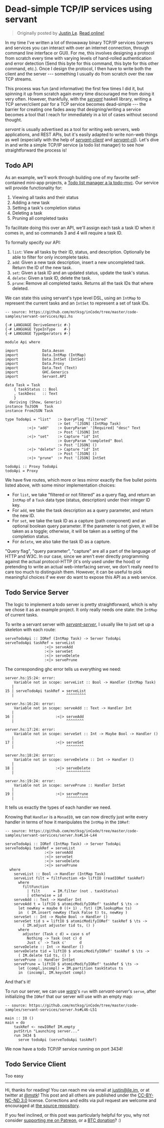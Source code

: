 Dead-simple TCP/IP services using servant
=========================================

> Originally posted by [Justin Le](https://blog.jle.im/).
> [Read online!](https://blog.jle.im/entry/simple-tcpip-services-servant.html)

In my time I've written a lot of throwaway binary TCP/IP services (servers and
services you can interact with over an internet connection, through command line
interface or GUI). For me, this involves designing a protocol from scratch every
time with varying levels of hand-rolled authentication and error detection (Send
this byte for this command, this byte for this other command, etc.). Once I
design the protocol, I then have to write both the client and the server ---
something I usually do from scratch over the raw TCP streams.

This process was fun (and informative) the first few times I did it, but
spinning it up from scratch again every time discouraged me from doing it very
often. However, thankfully, with the
*[servant](https://hackage.haskell.org/package/servant)* haskell library,
writing a TCP server/client pair for a TCP service becomes dead-simple --- the
barrier for creating one fades away that designing/writing a service becomes a
tool that I reach for immediately in a lot of cases without second thought.

*servant* is usually advertised as a tool for writing web servers, web
applications, and REST APIs, but it's easily adapted to write non-web things as
well (especially with the help of
*[servant-client](https://hackage.haskell.org/package/servant-client)* and
*[servant-cli](https://hackage.haskell.org/package/servant-cli)*). Let's dive in
and write a simple TCP/IP service (a todo list manager) to see how
straightforward the process is!

Todo API
--------

As an example, we'll work through building one of my favorite self-contained
mini-app projects, a [Todo list manager a la todo-mvc](http://todomvc.com/). Our
service will provide functionality for:

1.  Viewing all tasks and their status
2.  Adding a new task
3.  Setting a task's completion status
4.  Deleting a task
5.  Pruning all completed tasks

To facilitate doing this over an API, we'll assign each task a task ID when it
comes in, and so commands 3 and 4 will require a task ID.

To formally specify our API:

1.  `list`: View all tasks by their ID, status, and description. Optionally be
    able to filter for only incomplete tasks.
2.  `add`: Given a new task description, insert a new uncompleted task. Return
    the ID of the new task.
3.  `set`: Given a task ID and an updated status, update the task's status.
4.  `delete`: Given a task ID, delete the task.
5.  `prune`: Remove all completed tasks. Returns all the task IDs that where
    deleted.

We can state this using servant's type level DSL, using an `IntMap` to represent
the current tasks and an `IntSet` to represent a set of task IDs.

``` {.haskell}
-- source: https://github.com/mstksg/inCode/tree/master/code-samples/servant-services/Api.hs

{-# LANGUAGE DeriveGeneric #-}
{-# LANGUAGE TypeInType    #-}
{-# LANGUAGE TypeOperators #-}

module Api where

import           Data.Aeson
import           Data.IntMap (IntMap)
import           Data.IntSet (IntSet)
import           Data.Proxy
import           Data.Text (Text)
import           GHC.Generics
import           Servant.API

data Task = Task
    { taskStatus :: Bool
    , taskDesc   :: Text
    }
  deriving (Show, Generic)
instance ToJSON   Task
instance FromJSON Task

type TodoApi = "list"   :> QueryFlag "filtered"
                        :> Get  '[JSON] (IntMap Task)
          :<|> "add"    :> QueryParam' '[Required] "desc" Text
                        :> Post '[JSON] Int
          :<|> "set"    :> Capture "id" Int
                        :> QueryParam "completed" Bool
                        :> Post '[JSON] ()
          :<|> "delete" :> Capture "id" Int
                        :> Post '[JSON] ()
          :<|> "prune"  :> Post '[JSON] IntSet

todoApi :: Proxy TodoApi
todoApi = Proxy
```

We have five routes, which more or less mirror exactly the five bullet points
listed above, with some minor implementation choices:

-   For `list`, we take "filtered or not filtered" as a query flag, and return
    an `IntMap` of a `Task` data type (status, description) under their integer
    ID key.
-   For `add`, we take the task description as a query parameter, and return the
    new ID.
-   For `set`, we take the task ID as a capture (path component) and an optional
    boolean query parameter. If the parameter is not given, it will be taken as
    a toggle; otherwise, it will be taken as a setting of the completion status.
-   For `delete`, we also take the task ID as a capture.

"Query flag", "query parameter", "capture" are all a part of the language of
HTTP and W3C. In our case, since we aren't ever directly programming against the
actual protocol-HTTP (it's only used under the hood) or pretending to write an
actual web-interfacing server, we don't really need to care too much to
distinguish them. However, it can be useful to pick meaningful choices if we
ever do want to expose this API as a web service.

Todo Service Server
-------------------

The logic to implement a todo server is pretty straightforward, which is why we
chose it as an example project. It only really needs one state: the `IntMap` of
current tasks.

To write a servant server with
*[servant-server](https://hackage.haskell.org/package/servant-server)*, I
usually like to just set up a skeleton with each route:

``` {.haskell}
serveTodoApi :: IORef (IntMap Task) -> Server TodoApi
serveTodoApi taskRef = serveList
                  :<|> serveAdd
                  :<|> serveSet
                  :<|> serveDelete
                  :<|> servePrune
```

The corresponding ghc error tells us everything we need:

    server.hs:15:24: error:
        Variable not in scope: serveList :: Bool -> Handler (IntMap Task)
       |
    15 | serveTodoApi taskRef = serveList
       |                        ^^^^^^^^^

    server.hs:16:24: error:
        Variable not in scope: serveAdd :: Text -> Handler Int
       |
    16 |                   :<|> serveAdd
       |                        ^^^^^^^^

    server.hs:17:24: error:
        Variable not in scope: serveSet :: Int -> Maybe Bool -> Handler ()
       |
    17 |                   :<|> serveSet
       |                        ^^^^^^^^

    server.hs:18:24: error:
        Variable not in scope: serveDelete :: Int -> Handler ()
       |
    18 |                   :<|> serveDelete
       |                        ^^^^^^^^^^^

    server.hs:19:24: error:
        Variable not in scope: servePrune :: Handler IntSet
       |
    19 |                   :<|> servePrune
       |                        ^^^^^^^^^^

It tells us exactly the types of each handler we need.

Knowing that `Handler` is a `MonadIO`, we can now directly just write every
handler in terms of how it manipulates the `IntMap` in the `IORef`:

``` {.haskell}
-- source: https://github.com/mstksg/inCode/tree/master/code-samples/servant-services/server.hs#L14-L44

serveTodoApi :: IORef (IntMap Task) -> Server TodoApi
serveTodoApi taskRef = serveList
                  :<|> serveAdd
                  :<|> serveSet
                  :<|> serveDelete
                  :<|> servePrune
  where
    serveList :: Bool -> Handler (IntMap Task)
    serveList filt = filtFunction <$> liftIO (readIORef taskRef)
      where
        filtFunction
          | filt      = IM.filter (not . taskStatus)
          | otherwise = id
    serveAdd :: Text -> Handler Int
    serveAdd t = liftIO $ atomicModifyIORef' taskRef $ \ts ->
      let newKey = maybe 0 ((+ 1) . fst) (IM.lookupMax ts)
      in  ( IM.insert newKey (Task False t) ts, newKey )
    serveSet :: Int -> Maybe Bool -> Handler ()
    serveSet tid s = liftIO $ atomicModifyIORef' taskRef $ \ts ->
        ( IM.adjust adjuster tid ts, () )
      where
        adjuster (Task c d) = case s of
          Nothing -> Task (not c) d
          Just c' -> Task c'      d
    serveDelete :: Int -> Handler ()
    serveDelete tid = liftIO $ atomicModifyIORef' taskRef $ \ts ->
      ( IM.delete tid ts, () )
    servePrune :: Handler IntSet
    servePrune = liftIO $ atomicModifyIORef' taskRef $ \ts ->
      let (compl,incompl) = IM.partition taskStatus ts
      in  (incompl, IM.keysSet compl)
```

And that's it!

To run our server, we can use
*[warp](https://hackage.haskell.org/package/warp)*'s `run` with
*servant-server*'s `serve`, after initializing the `IORef` that our server will
use with an empty map:

``` {.haskell}
-- source: https://github.com/mstksg/inCode/tree/master/code-samples/servant-services/server.hs#L46-L51

main :: IO ()
main = do
    taskRef <- newIORef IM.empty
    putStrLn "Launching server..."
    run 3434 $
      serve todoApi (serveTodoApi taskRef)
```

We now have a todo TCP/IP service running on port 3434!

Todo Service Client
-------------------

Too easy

--------------------------------------------------------------------------------

Hi, thanks for reading! You can reach me via email at <justin@jle.im>, or at
twitter at [\@mstk](https://twitter.com/mstk)! This post and all others are
published under the [CC-BY-NC-ND
3.0](https://creativecommons.org/licenses/by-nc-nd/3.0/) license. Corrections
and edits via pull request are welcome and encouraged at [the source
repository](https://github.com/mstksg/inCode).

If you feel inclined, or this post was particularly helpful for you, why not
consider [supporting me on Patreon](https://www.patreon.com/justinle/overview),
or a [BTC donation](bitcoin:3D7rmAYgbDnp4gp4rf22THsGt74fNucPDU)? :)
